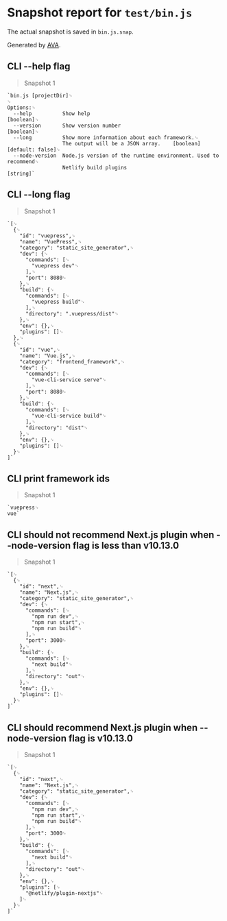 # Snapshot report for `test/bin.js`

The actual snapshot is saved in `bin.js.snap`.

Generated by [AVA](https://ava.li).

## CLI --help flag

> Snapshot 1

    `bin.js [projectDir]␊
    ␊
    Options:␊
      --help          Show help                                            [boolean]␊
      --version       Show version number                                  [boolean]␊
      --long          Show more information about each framework.␊
                      The output will be a JSON array.    [boolean] [default: false]␊
      --node-version  Node.js version of the runtime environment. Used to recommend␊
                      Netlify build plugins                                 [string]`

## CLI --long flag

> Snapshot 1

    `[␊
      {␊
        "id": "vuepress",␊
        "name": "VuePress",␊
        "category": "static_site_generator",␊
        "dev": {␊
          "commands": [␊
            "vuepress dev"␊
          ],␊
          "port": 8080␊
        },␊
        "build": {␊
          "commands": [␊
            "vuepress build"␊
          ],␊
          "directory": ".vuepress/dist"␊
        },␊
        "env": {},␊
        "plugins": []␊
      },␊
      {␊
        "id": "vue",␊
        "name": "Vue.js",␊
        "category": "frontend_framework",␊
        "dev": {␊
          "commands": [␊
            "vue-cli-service serve"␊
          ],␊
          "port": 8080␊
        },␊
        "build": {␊
          "commands": [␊
            "vue-cli-service build"␊
          ],␊
          "directory": "dist"␊
        },␊
        "env": {},␊
        "plugins": []␊
      }␊
    ]`

## CLI print framework ids

> Snapshot 1

    `vuepress␊
    vue`

## CLI should not recommend Next.js plugin when --node-version flag is less than v10.13.0

> Snapshot 1

    `[␊
      {␊
        "id": "next",␊
        "name": "Next.js",␊
        "category": "static_site_generator",␊
        "dev": {␊
          "commands": [␊
            "npm run dev",␊
            "npm run start",␊
            "npm run build"␊
          ],␊
          "port": 3000␊
        },␊
        "build": {␊
          "commands": [␊
            "next build"␊
          ],␊
          "directory": "out"␊
        },␊
        "env": {},␊
        "plugins": []␊
      }␊
    ]`

## CLI should recommend Next.js plugin when --node-version flag is v10.13.0

> Snapshot 1

    `[␊
      {␊
        "id": "next",␊
        "name": "Next.js",␊
        "category": "static_site_generator",␊
        "dev": {␊
          "commands": [␊
            "npm run dev",␊
            "npm run start",␊
            "npm run build"␊
          ],␊
          "port": 3000␊
        },␊
        "build": {␊
          "commands": [␊
            "next build"␊
          ],␊
          "directory": "out"␊
        },␊
        "env": {},␊
        "plugins": [␊
          "@netlify/plugin-nextjs"␊
        ]␊
      }␊
    ]`
